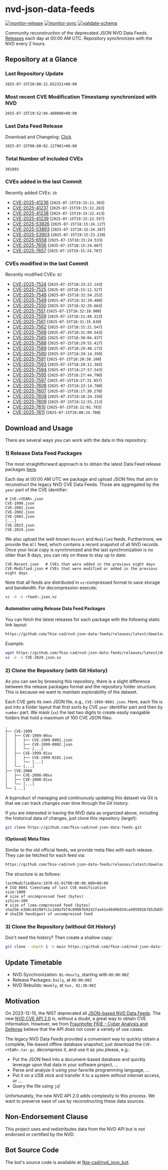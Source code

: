 # nvd-json-data-feeds

[![monitor-release](https://github.com/fkie-cad/nvd-json-data-feeds/actions/workflows/monitor_release.yml/badge.svg)](https://github.com/fkie-cad/nvd-json-data-feeds/actions/workflows/monitor_release.yml)
[![monitor-sync](https://github.com/fkie-cad/nvd-json-data-feeds/actions/workflows/monitor_sync.yml/badge.svg)](https://github.com/fkie-cad/nvd-json-data-feeds/actions/workflows/monitor_sync.yml)
[![validate-schema](https://github.com/fkie-cad/nvd-json-data-feeds/actions/workflows/validate_schema.yml/badge.svg)](https://github.com/fkie-cad/nvd-json-data-feeds/actions/workflows/validate_schema.yml)

Community reconstruction of the deprecated JSON NVD Data Feeds.
[Releases](https://github.com/fkie-cad/nvd-json-data-feeds/releases/latest) each day at 00:00 AM UTC.
Repository synchronizes with the NVD every 2 hours.

## Repository at a Glance

### Last Repository Update

```plain
2025-07-15T20:00:12.652321+00:00
```

### Most recent CVE Modification Timestamp synchronized with NVD

```plain
2025-07-15T19:52:04.480000+00:00
```

### Last Data Feed Release

Download and Changelog: [Click](https://github.com/fkie-cad/nvd-json-data-feeds/releases/latest)

```plain
2025-07-15T00:00:02.127901+00:00
```

### Total Number of included CVEs

```plain
301893
```

### CVEs added in the last Commit

Recently added CVEs: `10`

- [CVE-2025-41236](CVE-2025/CVE-2025-412xx/CVE-2025-41236.json) (`2025-07-15T19:15:21.303`)
- [CVE-2025-41237](CVE-2025/CVE-2025-412xx/CVE-2025-41237.json) (`2025-07-15T19:15:22.263`)
- [CVE-2025-41238](CVE-2025/CVE-2025-412xx/CVE-2025-41238.json) (`2025-07-15T19:15:22.413`)
- [CVE-2025-41239](CVE-2025/CVE-2025-412xx/CVE-2025-41239.json) (`2025-07-15T19:15:22.557`)
- [CVE-2025-53826](CVE-2025/CVE-2025-538xx/CVE-2025-53826.json) (`2025-07-15T18:15:24.127`)
- [CVE-2025-53893](CVE-2025/CVE-2025-538xx/CVE-2025-53893.json) (`2025-07-15T18:15:24.287`)
- [CVE-2025-53903](CVE-2025/CVE-2025-539xx/CVE-2025-53903.json) (`2025-07-15T19:15:23.220`)
- [CVE-2025-6558](CVE-2025/CVE-2025-65xx/CVE-2025-6558.json) (`2025-07-15T18:15:24.533`)
- [CVE-2025-7656](CVE-2025/CVE-2025-76xx/CVE-2025-7656.json) (`2025-07-15T18:15:24.667`)
- [CVE-2025-7657](CVE-2025/CVE-2025-76xx/CVE-2025-7657.json) (`2025-07-15T18:15:24.787`)


### CVEs modified in the last Commit

Recently modified CVEs: `82`

- [CVE-2025-7524](CVE-2025/CVE-2025-75xx/CVE-2025-7524.json) (`2025-07-15T18:33:22.143`)
- [CVE-2025-7525](CVE-2025/CVE-2025-75xx/CVE-2025-7525.json) (`2025-07-15T18:33:12.327`)
- [CVE-2025-7548](CVE-2025/CVE-2025-75xx/CVE-2025-7548.json) (`2025-07-15T18:32:54.253`)
- [CVE-2025-7549](CVE-2025/CVE-2025-75xx/CVE-2025-7549.json) (`2025-07-15T18:32:39.400`)
- [CVE-2025-7550](CVE-2025/CVE-2025-75xx/CVE-2025-7550.json) (`2025-07-15T18:32:29.663`)
- [CVE-2025-7551](CVE-2025/CVE-2025-75xx/CVE-2025-7551.json) (`2025-07-15T18:32:10.900`)
- [CVE-2025-7559](CVE-2025/CVE-2025-75xx/CVE-2025-7559.json) (`2025-07-15T18:31:48.313`)
- [CVE-2025-7561](CVE-2025/CVE-2025-75xx/CVE-2025-7561.json) (`2025-07-15T18:31:35.630`)
- [CVE-2025-7562](CVE-2025/CVE-2025-75xx/CVE-2025-7562.json) (`2025-07-15T18:31:21.547`)
- [CVE-2025-7568](CVE-2025/CVE-2025-75xx/CVE-2025-7568.json) (`2025-07-15T18:31:09.543`)
- [CVE-2025-7585](CVE-2025/CVE-2025-75xx/CVE-2025-7585.json) (`2025-07-15T18:30:04.437`)
- [CVE-2025-7588](CVE-2025/CVE-2025-75xx/CVE-2025-7588.json) (`2025-07-15T18:29:55.417`)
- [CVE-2025-7589](CVE-2025/CVE-2025-75xx/CVE-2025-7589.json) (`2025-07-15T18:29:40.173`)
- [CVE-2025-7590](CVE-2025/CVE-2025-75xx/CVE-2025-7590.json) (`2025-07-15T18:29:14.350`)
- [CVE-2025-7591](CVE-2025/CVE-2025-75xx/CVE-2025-7591.json) (`2025-07-15T18:28:38.160`)
- [CVE-2025-7593](CVE-2025/CVE-2025-75xx/CVE-2025-7593.json) (`2025-07-15T18:28:12.303`)
- [CVE-2025-7594](CVE-2025/CVE-2025-75xx/CVE-2025-7594.json) (`2025-07-15T18:27:57.543`)
- [CVE-2025-7595](CVE-2025/CVE-2025-75xx/CVE-2025-7595.json) (`2025-07-15T18:27:44.790`)
- [CVE-2025-7597](CVE-2025/CVE-2025-75xx/CVE-2025-7597.json) (`2025-07-15T18:27:31.957`)
- [CVE-2025-7606](CVE-2025/CVE-2025-76xx/CVE-2025-7606.json) (`2025-07-15T18:22:14.700`)
- [CVE-2025-7607](CVE-2025/CVE-2025-76xx/CVE-2025-7607.json) (`2025-07-15T18:17:30.270`)
- [CVE-2025-7608](CVE-2025/CVE-2025-76xx/CVE-2025-7608.json) (`2025-07-15T18:16:24.150`)
- [CVE-2025-7609](CVE-2025/CVE-2025-76xx/CVE-2025-7609.json) (`2025-07-15T18:12:55.213`)
- [CVE-2025-7610](CVE-2025/CVE-2025-76xx/CVE-2025-7610.json) (`2025-07-15T18:12:01.783`)
- [CVE-2025-7611](CVE-2025/CVE-2025-76xx/CVE-2025-7611.json) (`2025-07-15T18:08:24.700`)


## Download and Usage

There are several ways you can work with the data in this repository:

### 1) Release Data Feed Packages

The most straightforward approach is to obtain the latest Data Feed release packages [here](https://github.com/fkie-cad/nvd-json-data-feeds/releases/latest).

Each day at 00:00 AM UTC we package and upload JSON files that aim to reconstruct the legacy NVD CVE Data Feeds.
Those are aggregated by the `year` part of the CVE identifier:

```
# CVE-<YEAR>.json
CVE-1999.json
CVE-2001.json
CVE-2002.json
CVE-2003.json
[...]
CVE-2023.json
CVE-2024.json
```

We also upload the well-known `Recent` and `Modified` feeds.
Furthermore, we provide the `All` feed, which contains a recent snapshot of all NVD records.
Once your local copy is synchronized and the last synchronization is no older than 8 days, you can rely on these to stay up to date:

```plain
CVE-Recent.json   # CVEs that were added in the previous eight days
CVE-Modified.json # CVEs that were modified or added in the previous eight days
```

Note that all feeds are distributed in `xz`-compressed format to save storage and bandwidth.
For decompression execute:

```sh
xz -d -k <feed>.json.xz
```

#### Automation using Release Data Feed Packages

You can fetch the latest releases for each package with the following static link layout:

```sh
https://github.com/fkie-cad/nvd-json-data-feeds/releases/latest/download/CVE-<YEAR>.json.xz
```

Example:

```sh
wget https://github.com/fkie-cad/nvd-json-data-feeds/releases/latest/download/CVE-2024.json.xz
xz -d -k CVE-2024.json.xz
```

### 2) Clone the Repository (with Git History)

As you can see by browsing this repository, there is a slight difference between the release packages format and the repository folder structure.
This is because we want to maintain explorability of the dataset.

Each CVE gets its own JSON file, e.g., `CVE-1999-0001.json`.
Here, each file is put into a folder layout that first sorts by CVE `year` identifier part and then by `number` part.
We mask (`xx`) the last two digits to create easily navigable folders that hold a maximum of 100 CVE JSON files:

```plain
.
├── CVE-1999
│   ├── CVE-1999-00xx
│   │   ├── CVE-1999-0001.json
│   │   ├── CVE-1999-0002.json
│   │   └── [...]
│   ├── CVE-1999-01xx
│   │   ├── CVE-1999-0101.json
│   │   └── [...]
│   └── [...]
├── CVE-2000
│   ├── CVE-2000-00xx
│   ├── CVE-2000-01xx
│   └── [...]
└── [...]
```

A byproduct of managing and continuously updating this dataset via Git is that we can track changes over time through the Git history.

If you are interested in having the NVD data as organized above, including the historical data of changes, just clone this repository (large!):

```sh
git clone https://github.com/fkie-cad/nvd-json-data-feeds.git
```

#### (Optional) Meta Files

Similar to the old official feeds, we provide meta files with each release. They can be fetched for each feed via:

```sh
https://github.com/fkie-cad/nvd-json-data-feeds/releases/latest/download/CVE-<YEAR>.meta
```

The structure is as follows:

```plain
lastModifiedDate:1970-01-01T00:00:00.000+00:00                          # ISO 8601 timestamp of last CVE modification
size:1000                                                               # size of uncompressed feed (bytes)
xzSize:100                                                              # size of lzma-compressed feed (bytes)
sha256:e3b0c44298fc1c149afbf4c8996fb92427ae41e4649b934ca495991b7852b855 # sha256 hexdigest of uncompressed feed
```

### 3) Clone the Repository (without Git History)

Don't need the history? Then create a shallow copy:

```sh
git clone --depth 1 -b main https://github.com/fkie-cad/nvd-json-data-feeds.git
```


## Update Timetable

* NVD Synchronization: `Bi-Hourly`, starting with `00:00:00Z`
* Release Packages: `Daily`, at `00:00:00Z`
* NVD Rebuilds: `Weekly`, at `Sun, 02:30:00Z`


## Motivation

On 2023-12-15, the NIST deprecated all [JSON-based NVD Data Feeds](https://nvd.nist.gov/vuln/data-feeds#divRetirementBanner-1).
The new [NVD CVE API 2.0](https://nvd.nist.gov/developers/vulnerabilities) is, without a doubt, a great way to obtain CVE information.
However, we from [Fraunhofer FKIE - Cyber Analysis and Defense](https://www.fkie.fraunhofer.de/en/departments/cad.html) believe that the API does not cover a variety of use cases.

The legacy NVD Data Feeds provided a convenient way to quickly obtain a complete, file-based offline database snapshot; just download the `CVE-<YEAR>.tar.gz`, decompress it, and use it as you please, e.g.:

- Put the JSON feed into a document-based database and quickly leverage upon that data in your software project, ...
- Parse and analyze it using your favorite programming language, ...
- Put it on a USB stick and transfer it to a system without internet access, or ...
- Query the file using `jq`!

Unfortunately, the new NVD API 2.0 adds complexity to this process.
We want to preserve ease of use by reconstructing these data sources.

## Non-Endorsement Clause

This project uses and redistributes data from the NVD API but is not endorsed or certified by the NVD.

## Bot Source Code

The bot's source code is available at [fkie-cad/nvd\_json\_bot](https://github.com/fkie-cad/nvd_json_bot).